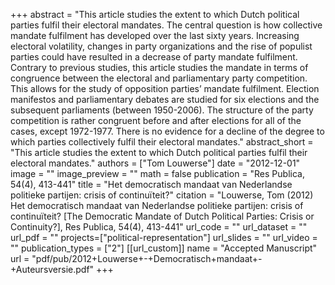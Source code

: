 +++
abstract = "This article studies the extent to which Dutch political parties fulfil their electoral mandates. The central question is how collective mandate fulfilment has developed over the last sixty years. Increasing electoral volatility, changes in party organizations and the rise of populist parties could have resulted in a decrease of party mandate fulfilment. Contrary to previous studies, this article studies the mandate in terms of congruence between the electoral and parliamentary party competition. This allows for the study of opposition parties’ mandate fulfilment. Election manifestos and parliamentary debates are studied for six elections and the subsequent parliaments (between 1950-2006). The structure of the party competition is rather congruent before and after elections for all of the cases, except 1972-1977. There is no evidence for a decline of the degree to which parties collectively fulfil their electoral mandates."
abstract_short = "This article studies the extent to which Dutch political parties fulfil their electoral mandates."
authors = ["Tom Louwerse"]
date = "2012-12-01"
image = ""
image_preview = ""
math = false
publication = "Res Publica, 54(4), 413-441"
title = "Het democratisch mandaat van Nederlandse politieke partijen: crisis of continuïteit?"
citation = "Louwerse, Tom (2012) Het democratisch mandaat van Nederlandse politieke partijen: crisis of continuïteit? [The Democratic Mandate of Dutch Political Parties: Crisis or Continuity?], Res Publica, 54(4), 413-441"
url_code = ""
url_dataset = ""
url_pdf = ""
projects=["political-representation"]
url_slides = ""
url_video = ""
publication_types = ["2"]
[[url_custom]]
  name = "Accepted Manuscript"
  url = "pdf/pub/2012+Louwerse+-+Democratisch+mandaat+-+Auteursversie.pdf"
+++
